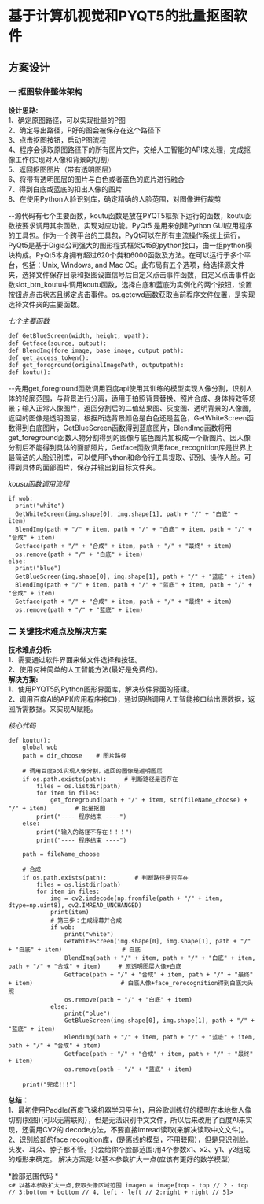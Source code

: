 # 基于计算机视觉和PYQT5的批量抠图软件
## 方案设计
###    一 抠图软件整体架构  
**设计思路:**  
1、确定原图路径，可以实现批量的P图  
2、确定导出路径，P好的图会被保存在这个路径下  
3、点击抠图按钮，启动P图流程  
4、程序会读取原图路径下的所有图片文件，交给人工智能的API来处理，完成抠像工作(实现对人像和背景的切割)  
5、返回抠图图片（带有透明图层）  
6、将带有透明图层的图片与白色或者蓝色的底片进行融合  
7、得到白底或蓝底的扣出人像的图片  
8、在使用Python人脸识别库，确定精确的人脸范围，对图像进行裁剪         

--源代码有七个主要函数，koutu函数是放在PYQT5框架下运行的函数，koutu函数按要求调用其余函数，实现对应功能。PyQt5 是用来创建Python GUI应用程序的工具包。作为一个跨平台的工具包，PyQt可以在所有主流操作系统上运行，PyQt5是基于Digia公司强大的图形程式框架Qt5的python接口，由一组python模块构成。PyQt5本身拥有超过620个类和6000函数及方法。在可以运行于多个平台，包括：Unix, Windows, and Mac OS。此布局有五个选项，给选择源文件夹，选择文件保存目录和抠图设置信号后自定义点击事件函数，自定义点击事件函数slot_btn_koutu中调用koutu函数，选择白底和蓝底为实例化的两个按钮，设置按钮点点击状态且绑定点击事件。os.getcwd函数获取当前程序文件位置，是实现选择文件夹的主要函数。

*七个主要函数*  
```def GetWhiteScreen(width, height, wpath):  
def GetBlueScreen(width, height, wpath):   
def Getface(source, output):  
def BlendImg(fore_image, base_image, output_path):  
def get_access_token():  
def get_foreground(originalImagePath, outputpath):  
def koutu():  
```
--先用get_foreground函数调用百度api使用其训练的模型实现人像分割，识别人体的轮廓范围，与背景进行分离，适用于拍照背景替换、照片合成、身体特效等场景；输入正常人像图片，返回分割后的二值结果图、灰度图、透明背景的人像图,返回的图像是透明图层，根据所选背景颜色是白色还是蓝色，GetWhiteScreen函数得到白底图片，GetBlueScreen函数得到蓝底图片，BlendImg函数将用get_foreground函数人物分割得到的图像与底色图片加权成一个新图片。因人像分割后不能得到具体的面部照片，Getface函数调用face_recognition库是世界上最简洁的人脸识别库，可以使用Python和命令行工具提取、识别、操作人脸。可得到具体的面部图片，保存并输出到目标文件夹。  

*kousu函数调用流程*  
```
if wob:  
  print("white")  
  GetWhiteScreen(img.shape[0], img.shape[1], path + "/" + "白底" + item)  
  BlendImg(path + "/" + item, path + "/" + "白底" + item, path + "/" + "合成" + item)       
  Getface(path + "/" + "合成" + item, path + "/" + "最终" + item)                        
  os.remove(path + "/" + "白底" + item)  
else:  
  print("blue")  
  GetBlueScreen(img.shape[0], img.shape[1], path + "/" + "蓝底" + item)  
  BlendImg(path + "/" + item, path + "/" + "蓝底" + item, path + "/" + "合成" + item)  
  Getface(path + "/" + "合成" + item, path + "/" + "最终" + item)  
  os.remove(path + "/" + "蓝底" + item)  
```
 
### 二 关键技术难点及解决方案
**技术难点分析:**    
1、需要通过软件界面来做文件选择和按钮。  
2、使用何种简单的人工智能方法(最好是免费的)。  
**解决方案:**  
1、使用PYQT5的Python图形界面库，解决软件界面的搭建。  
2、调用百度Al的API(应用程序接口)，通过网络调用人工智能接口给出源数据，返回所需数据。来实现Al赋能。  

*核心代码*  
```
def koutu():
    global wob
    path = dir_choose    # 图片路径

    # 调用百度api实现人像分割，返回的图像是透明图层
    if os.path.exists(path):     # 判断路径是否存在
        files = os.listdir(path)
        for item in files:
            get_foreground(path + "/" + item, str(fileName_choose) + "/" + item)        # 批量抠图
        print("---- 程序结束 ----")
    else:
        print("输入的路径不存在！！！")
        print("---- 程序结束 ----")

    path = fileName_choose

    # 合成
    if os.path.exists(path):        # 判断路径是否存在
        files = os.listdir(path)
        for item in files:
            img = cv2.imdecode(np.fromfile(path + "/" + item, dtype=np.uint8), cv2.IMREAD_UNCHANGED)
            print(item)
            # 第三步：生成绿幕并合成
            if wob:
                print("white")
                GetWhiteScreen(img.shape[0], img.shape[1], path + "/" + "白底" + item)                 # 白底
                BlendImg(path + "/" + item, path + "/" + "白底" + item, path + "/" + "合成" + item)     # 原透明图层人像+白底
                Getface(path + "/" + "合成" + item, path + "/" + "最终" + item)                         # 白底人像+face_rerecognition得到白底大头照
                os.remove(path + "/" + "白底" + item)
            else:
                print("blue")
                GetBlueScreen(img.shape[0], img.shape[1], path + "/" + "蓝底" + item)
                BlendImg(path + "/" + item, path + "/" + "蓝底" + item, path + "/" + "合成" + item)
                Getface(path + "/" + "合成" + item, path + "/" + "最终" + item)
                os.remove(path + "/" + "蓝底" + item)

    print("完成!!!")
```

**总结：**   
1、最初使用Paddle(百度飞桨机器学习平台)，用谷歌训练好的模型在本地做人像切割(抠图)(可以无需联网），但是无法识别中文文件，所以后来改用了百度Al来实现，还需用CV2的  decode方法，不要直接imread读取(来解决读取中文文件)。  
2、识别脸部的face recogition库，(是离线的模型，不用联网），但是只识别脸。头发、耳朵、脖子都不管。只会给你个脸部范围:用4个参数x1、x2、y1、y2组成的矩形来确定。  解决方案是:以基本参数扩大一点(应该有更好的数学模型) 

*脸部范围代码 *  
`<# 以基本参数扩大一点,获取头像区域范围
        imagen = image[top - top // 2 - top // 3:bottom + bottom // 4, left - left // 2:right + right // 5]>`
 

